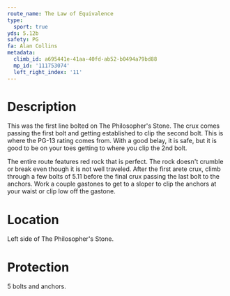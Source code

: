 ```yaml
---
route_name: The Law of Equivalence
type:
  sport: true
yds: 5.12b
safety: PG
fa: Alan Collins
metadata:
  climb_id: a695441e-41aa-40fd-ab52-b0494a79bd88
  mp_id: '111753074'
  left_right_index: '11'
---
```

# Description
This was the first line bolted on The Philosopher's Stone. The crux comes passing the first bolt and getting established to clip the second bolt. This is where the PG-13 rating comes from. With a good belay, it is safe, but it is good to be on your toes getting to where you clip the 2nd bolt.

The entire route features red rock that is perfect. The rock doesn't crumble or break even though it is not well traveled. After the first arete crux, climb through a few bolts of 5.11 before the final crux passing the last bolt to the anchors. Work a couple gastones to get to a sloper to clip the anchors at your waist or clip low off the gastone.

# Location
Left side of The Philosopher's Stone.

# Protection
5 bolts and anchors.
